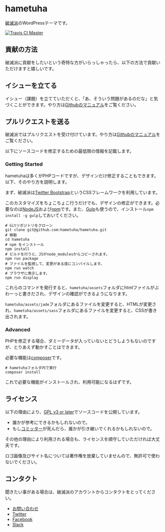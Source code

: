 hametuha
========

[破滅派](https://hametuha.com)のWordPressテーマです。

[![Travis CI Master](https://travis-ci.org/hametuha/hametuha.svg?branch=master)](https://travis-ci.org/hametuha/hametuha)

## 貢献の方法

破滅派に貢献をしたいという奇特な方がいらっしゃったら、以下の方法で貢献いただけますと嬉しいです。

## イシューを立てる

イシュー（課題）を立てていただくと、「あ、そういう問題があるのだな」と気づくことができます。やり方は[Githubのマニュアル](https://help.github.com/articles/creating-an-issue/)をご覧ください。

## プルリクエストを送る

破滅派ではプルリクエストを受け付けています。やり方は[Githubのマニュアル](https://help.github.com/articles/creating-a-pull-request/)をご覧ください。

以下にソースコードを修正するための最低限の情報を記載します。

### Getting Started

hametuhaは多くがPHPコードですが、デザインだけ修正することもできます。以下、そのやり方を説明します。

まず、破滅派は[Twitter Bootstrap](http://getbootstrap.com)というCSSフレームワークを利用しています。

このカスタマイズをちょこちょこ行うだけでも、デザインの修正ができます。必要なのは[NodeJS](https://nodejs.org/en/)および[npm](https://www.npmjs.com)です。また、[Gulp](http://gulpjs.com)も使うので、インストール`npm install -g gulp`しておいてください。

```
# Gitリポジトリをクローン
git clone git@github.com:hametuha/hametuha.git
# 移動
cd hametuha
# npm をインストール
npm install
# ビルドを行うと、JSがnode_modulesからコピーされます。
npm run package
# ファイルを監視して、変更がある度にコンパイルします。
npm run watch
# ブラウザに表示します。
npm run display
```

これらのコマンドを発行すると、`hametuha/assets`フォルダにhtmlファイルがぶわーっと書きだされ、デザインの確認ができるようになります。

`hametuha/assets/jade`フォルダにあるファイルを変更すると、HTMLが変更され、`hametuha/assets/sass`フォルダにあるファイルを変更すると、CSSが書き出されます。

### Advanced

PHPを修正する場合、ダミーデータが入っていないとどうしようもないのですが、とりあえず動かすことはできます。

必要な機能は[composer](https://getcomposer.org)です。

```
# hametuhaフォルダ内で実行
composer install
```

これで必要な機能がインストールされ、利用可能になるはずです。

## ライセンス

以下の理由により、[GPL v3 or later](https://github.com/hametuha/hametuha/blob/master/LICENSE.md)でソースコードを公開しています。

- 誰かが参考にできるかもしれないので。
- もし[コミッター](https://github.com/fumikito)が死んだら、誰かが引き継いでくれるかもしれないので。

その他の理由により利用される場合も、ライセンスを順守していただければ大丈夫です。

ロゴ画像及びサイト名については著作権を放棄していませんので、無許可で使わないでください。

## コンタクト

聞きたい事がある場合は、破滅派のアカウントからコンタクトをとってください。

- [お問い合わせ](https://hametuha.com/inquiry/)
- [Twitter](https://twitter.com/hametuha/)
- [Facebook](https://www.facebook.com/hametuha.inc/)
- [Slack](https://hametuha.slack.com/)
